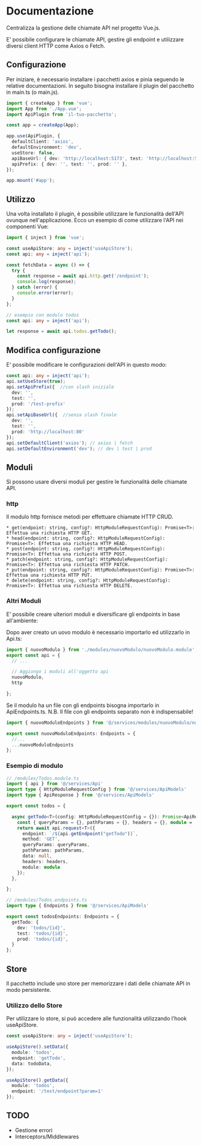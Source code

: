 # Documentazione
Centralizza la gestione delle chiamate API nel progetto Vue.js. 

E' possibile configurare le chiamate API, gestire gli endpoint e utilizzare diversi client HTTP come Axios o Fetch.

## Configurazione
Per iniziare, è necessario installare i pacchetti axios e pinia seguendo le relative documentazioni.
In seguito bisogna installare il plugin del pacchetto in main.ts (o main.js).

``` typescript
import { createApp } from 'vue';
import App from './App.vue';
import ApiPlugin from 'il-tuo-pacchetto';

const app = createApp(App);

app.use(ApiPlugin, {
  defaultClient: 'axios',
  defaultEnvironment: 'dev',
  useStore: false,
  apiBaseUrl: { dev: 'http://localhost:5173', test: 'http://localhost:5173', prod: 'http://localhost:5173' },
  apiPrefix: { dev: '', test: '', prod: '' },
});

app.mount('#app');
```

## Utilizzo
Una volta installato il plugin, è possibile utilizzare le funzionalità dell'API ovunque nell'applicazione. 
Ecco un esempio di come utilizzare l'API nei componenti Vue:

``` typescript
import { inject } from 'vue';

const useApiStore: any = inject('useApiStore');
const api: any = inject('api');

const fetchData = async () => {
  try {
    const response = await api.http.get('/endpoint');
    console.log(response);
  } catch (error) {
    console.error(error);
  }
};
```

```typescript
// esempio con modulo todos
const api: any = inject('api');

let response = await api.todos.getTodo();
```

## Modifica configurazione

E' possibile modificare le configurazioni dell'API in questo modo:

```typescript
const api: any = inject('api');
api.setUseStore(true);
api.setApiPrefix({  //con slash iniziale
  dev: '', 
  test: '', 
  prod: '/test-prefix' 
});
api.setApiBaseUrl({  //senza slash finale
  dev: '',
  test: '',
  prod: 'http://localhost:80'
});
api.setDefaultClient('axios'); // axios | fetch
api.setDefaultEnvironment('dev'); // dev | test | prod
```

## Moduli
Si possono usare diversi moduli per gestire le funzionalità delle chiamate API. 

### http
Il modulo http fornisce metodi per effettuare chiamate HTTP CRUD.

```
* get(endpoint: string, config?: HttpModuleRequestConfig): Promise<T>: Effettua una richiesta HTTP GET.
* head(endpoint: string, config?: HttpModuleRequestConfig): Promise<T>: Effettua una richiesta HTTP HEAD.
* post(endpoint: string, config?: HttpModuleRequestConfig): Promise<T>: Effettua una richiesta HTTP POST.
* patch(endpoint: string, config?: HttpModuleRequestConfig): Promise<T>: Effettua una richiesta HTTP PATCH.
* put(endpoint: string, config?: HttpModuleRequestConfig): Promise<T>: Effettua una richiesta HTTP PUT.
* delete(endpoint: string, config?: HttpModuleRequestConfig): Promise<T>: Effettua una richiesta HTTP DELETE.
```

### Altri Moduli
E' possibile creare ulteriori moduli e diversificare gli endpoints in base all'ambiente:

Dopo aver creato un uovo modulo è necessario importarlo ed utilizzarlo in Api.ts:

```typescript
import { nuovoModulo } from './modules/nuovoModulo/nuovoModulo.module';
export const api = {
  // ...

  // Aggiungo i moduli all'oggetto api
  nuovoModulo,
  http

};
```

Se il modulo ha un file con gli endpoints bisogna importarlo in ApiEndpoints.ts.
N.B. Il file con gli endpoints separato non è indispensabile!

```typescript
import { nuovoModuloEndpoints } from '@/services/modules/nuovoModulo/nuovoModulo.endpoints'

export const nuovoModuloEndpoints: Endpoints = {
  //...
  ...nuovoModuloEndpoints
};
```

### Esempio di modulo

```typescript
// /modules/Todos.module.ts
import { api } from '@/services/Api'
import type { HttpModuleRequestConfig } from '@/services/ApiModels'
import type { ApiResponse } from '@/services/ApiModels'

export const todos = {

  async getTodo<T>(config: HttpModuleRequestConfig = {}): Promise<ApiResponse<T>> {
    const { queryParams = {}, pathParams = {}, headers = {}, module = 'todos' } = config;
    return await api.request<T>({
      endpoint: `/${api.getEndpoint("getTodo")}`,
      method: 'GET',
      queryParams: queryParams,
      pathParams: pathParams,
      data: null,
      headers: headers,
      module: module
    });
  },

};
```

``` typescript
// /modules/Todos.endpoints.ts
import type { Endpoints } from '@/services/ApiModels'

export const todosEndpoints: Endpoints = {
  getTodo: {
    dev: 'todos/{id}',
    test: 'todos/{id}',
    prod: 'todos/{id}',
  }
};
```

## Store 
Il pacchetto include uno store per memorizzare i dati delle chiamate API in modo persistente.

### Utilizzo dello Store
Per utilizzare lo store, si può accedere alle funzionalità utilizzando l'hook useApiStore.

```typescript
const useApiStore: any = inject('useApiStore');

useApiStore().setData({
  module: 'todos',
  endpoint: 'getTodo',
  data: todoData,
});

useApiStore().getData({
  module: 'todos',
  endpoint: '/test/endpoint?param=1'
});
```

## TODO
* Gestione errori
* Interceptors/Middlewares